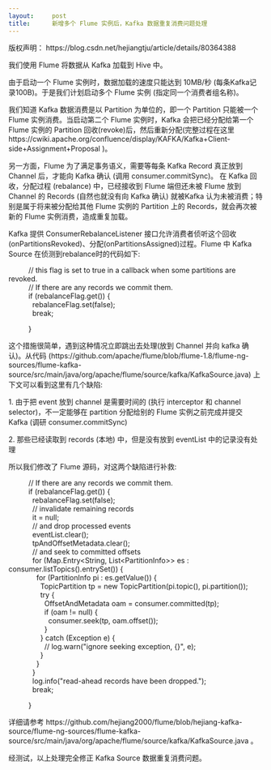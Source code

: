 ```yaml
---
layout:     post
title:      新增多个 Flume 实例后，Kafka 数据重复消费问题处理
---
```

<div id="article_content" class="article_content clearfix csdn-tracking-statistics" data-pid="blog" data-mod="popu_307" data-dsm="post">
								<div class="article-copyright">
					版权声明：					https://blog.csdn.net/hejiangtju/article/details/80364388				</div>
								            <link rel="stylesheet" href="https://csdnimg.cn/release/phoenix/template/css/ck_htmledit_views-f76675cdea.css">
						<div class="htmledit_views" id="content_views">
                <p>我们使用 Flume 将数据从 Kafka 加载到 Hive 中。</p><p>由于启动一个 Flume 实例时，数据加载的速度只能达到 10MB/秒 (每条Kafka记录100B)。于是我们计划启动多个 Flume 实例 (指定同一个消费者组名称)。</p><p>我们知道 Kafka 数据消费是以 Partition 为单位的，即一个 Partition 只能被一个 Flume 实例消费。当启动第二个 Flume 实例时，Kafka 会把已经分配给第一个 Flume 实例的 Partition 回收(revoke)后，然后重新分配(完整过程在这里 https://cwiki.apache.org/confluence/display/KAFKA/Kafka+Client-side+Assignment+Proposal )。</p><p>另一方面，Flume 为了满足事务语义，需要等每条 Kafka Record 真正放到 Channel 后，才能向 Kafka 确认 (调用 consumer.commitSync)。 在 Kafka 回收，分配过程 (rebalance) 中，已经接收到 Flume 端但还未被 Flume 放到 Channel 的 Records (自然也就没有向 Kafka 确认) 就被Kafka 认为未被消费；特别是属于将来被分配给其他 Flume 实例的 Partition 上的 Records，就会再次被新的 Flume 实例消费，造成重复加载。</p><p>Kafka 提供 ConsumerRebalanceListener 接口允许消费者侦听这个回收(onPartitionsRevoked)、分配(onPartitionsAssigned)过程。Flume 中 Kafka Source 在侦测到rebalance时的代码如下:</p><p>          // this flag is set to true in a callback when some partitions are revoked.<br>          // If there are any records we commit them.<br>          if (rebalanceFlag.get()) {<br>            rebalanceFlag.set(false);<br>            break;<br></p><p>          }</p><p>这个措施很简单，遇到这种情况立即跳出去处理(放到 Channel 并向 kafka 确认)。从代码 (https://github.com/apache/flume/blob/flume-1.8/flume-ng-sources/flume-kafka-source/src/main/java/org/apache/flume/source/kafka/KafkaSource.java) 上下文可以看到这里有几个缺陷:</p><p>1. 由于把 event 放到 channel 是需要时间的 (执行 interceptor 和 channel selector)，不一定能够在 partition 分配给别的 Flume 实例之前完成并提交 Kafka (调研 consumer.commitSync)</p><p>2. 那些已经读取到 records (本地) 中，但是没有放到 eventList 中的记录没有处理</p><p>所以我们修改了 Flume 源码，对这两个缺陷进行补救:</p><p>          // If there are any records we commit them.<br>          if (rebalanceFlag.get()) {<br>            rebalanceFlag.set(false);<br>            // invalidate remaining records<br>            it = null;<br>            // and drop processed events<br>            eventList.clear();<br>            tpAndOffsetMetadata.clear();<br>            // and seek to committed offsets<br>            for (Map.Entry&lt;String, List&lt;PartitionInfo&gt;&gt; es : consumer.listTopics().entrySet()) {<br>              for (PartitionInfo pi : es.getValue()) {<br>                TopicPartition tp = new TopicPartition(pi.topic(), pi.partition());<br>                try {<br>                  OffsetAndMetadata oam = consumer.committed(tp);<br>                  if (oam != null) {<br>                    consumer.seek(tp, oam.offset());<br>                  }<br>                } catch (Exception e) {<br>                  // log.warn("ignore seeking exception, {}", e);<br>                }<br>              }<br>            }<br>            log.info("read-ahead records have been dropped.");<br>            break;<br></p><p>          }</p><p>详细请参考 https://github.com/hejiang2000/flume/blob/hejiang-kafka-source/flume-ng-sources/flume-kafka-source/src/main/java/org/apache/flume/source/kafka/KafkaSource.java 。</p><p>经测试，以上处理完全修正 Kafka Source 数据重复消费问题。</p>            </div>
                </div>